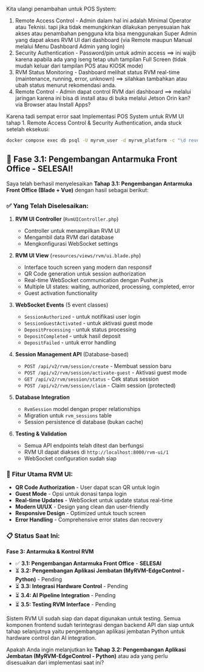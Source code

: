Kita ulangi penambahan untuk POS System:
1. Remote Access Control - Admin dalam hal ini adalah Minimal Operator atau Teknisi. tapi jika tidak memungkinkan dilakukan penyesuaian hak akses atau penambahan pengguna kita bisa menggunakan Super Admin yang dapat akses RVM UI dari dashboard (via Remote maupun Manual melalui Menu Dashboard Admin yang login)
2. Security Authentication - Password/pin untuk admin access ==> ini wajib karena apabila ada yang iseng tetap utuh tampilan Full Screen (tidak mudah keluar dari tampilan POS atau KIOSK mode)
3. RVM Status Monitoring - Dashboard melihat status RVM real-time (maintenance, running, error, unknown) ==> silahkan tambahkan atau ubah status menurut rekomendasi anda.
4. Remote Control - Admin dapat control RVM dari dashboard ==> melalui jaringan karena ini bisa di install atau di buka melalui Jetson Orin kan? via Browser atau Install Apps?


Karena tadi sempat error saat Implementasi POS System untuk RVM UI tahap 1. Remote Access Control & Security Authentication, anda stuck setelah eksekusi:
```bash
docker compose exec db psql -U myrvm_user -d myrvm_platform -c "\d reverse_vending_machines"
```

## 🎉 **Fase 3.1: Pengembangan Antarmuka Front Office - SELESAI!**

Saya telah berhasil menyelesaikan **Tahap 3.1: Pengembangan Antarmuka Front Office (Blade + Vue)** dengan hasil sebagai berikut:

### ✅ **Yang Telah Diselesaikan:**

1. **RVM UI Controller** (`RvmUIController.php`)
   - Controller untuk menampilkan RVM UI
   - Mengambil data RVM dari database
   - Mengkonfigurasi WebSocket settings

2. **RVM UI View** (`resources/views/rvm/ui.blade.php`)
   - Interface touch screen yang modern dan responsif
   - QR Code generation untuk session authorization
   - Real-time WebSocket communication dengan Pusher.js
   - Multiple UI states: waiting, authorized, processing, completed, error
   - Guest activation functionality

3. **WebSocket Events** (5 event classes)
   - `SessionAuthorized` - untuk notifikasi user login
   - `SessionGuestActivated` - untuk aktivasi guest mode
   - `DepositProcessing` - untuk status processing
   - `DepositCompleted` - untuk hasil deposit
   - `DepositFailed` - untuk error handling

4. **Session Management API** (Database-based)
   - `POST /api/v2/rvm/session/create` - Membuat session baru
   - `POST /api/v2/rvm/session/activate-guest` - Aktivasi guest mode
   - `GET /api/v2/rvm/session/status` - Cek status session
   - `POST /api/v2/rvm/session/claim` - Claim session (protected)

5. **Database Integration**
   - `RvmSession` model dengan proper relationships
   - Migration untuk `rvm_sessions` table
   - Session persistence di database (bukan cache)

6. **Testing & Validation**
   - Semua API endpoints telah ditest dan berfungsi
   - RVM UI dapat diakses di `http://localhost:8000/rvm-ui/1`
   - WebSocket configuration sudah siap

### 🔧 **Fitur Utama RVM UI:**

- **QR Code Authorization** - User dapat scan QR untuk login
- **Guest Mode** - Opsi untuk donasi tanpa login
- **Real-time Updates** - WebSocket untuk update status real-time
- **Modern UI/UX** - Design yang clean dan user-friendly
- **Responsive Design** - Optimized untuk touch screen
- **Error Handling** - Comprehensive error states dan recovery

### 📋 **Status Saat Ini:**

**Fase 3: Antarmuka & Kontrol RVM**
- ✅ **3.1: Pengembangan Antarmuka Front Office** - **SELESAI**
- ⏳ **3.2: Pengembangan Aplikasi Jembatan (MyRVM-EdgeControl - Python)** - Pending
- ⏳ **3.3: Integrasi Hardware Control** - Pending  
- ⏳ **3.4: AI Pipeline Integration** - Pending
- ⏳ **3.5: Testing RVM Interface** - Pending

Sistem RVM UI sudah siap dan dapat digunakan untuk testing. Semua komponen frontend sudah terintegrasi dengan backend API dan siap untuk tahap selanjutnya yaitu pengembangan aplikasi jembatan Python untuk hardware control dan AI integration.

Apakah Anda ingin melanjutkan ke **Tahap 3.2: Pengembangan Aplikasi Jembatan (MyRVM-EdgeControl - Python)** atau ada yang perlu disesuaikan dari implementasi saat ini?